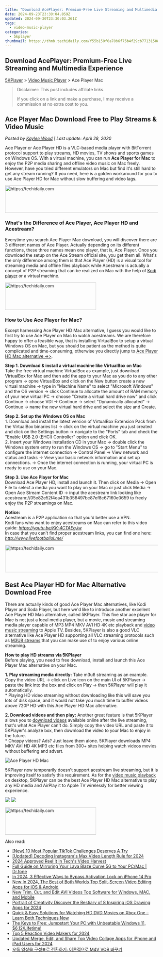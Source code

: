 ```yaml
---
title: "Download AcePlayer: Premium-Free Live Streaming and Multimedia Experience"
date: 2024-09-23T23:30:04.859Z
updated: 2024-09-30T23:30:03.261Z
tags:
  - video-music-player
categories:
  - 5kplayer
thumbnail: https://thmb.techidaily.com/f55b150f0a70b6f75b4f29cb771315089c12f926804ec41deca73775edc4aad1.png
---
```


## Download AcePlayer: Premium-Free Live Streaming and Multimedia Experience

[5KPlayer](https://tools.techidaily.com/5kplayer/products/) \> [Video Music Player](https://tools.techidaily.com/5kplayer/video-music-player/) \> Ace Player Mac

>  Disclaimer: This post includes affiliate links
>
>  If you click on a link and make a purchase, I may receive a commission at no extra cost to you.
>

## Ace Player Mac Download Free to Play Streams & Video Music

 _Posted by [Kaylee Wood](https://www.quora.com/profile/Amanda-Hu-21) | Last update: April 28, 2020_

Ace Player or Ace Player HD is a VLC-based media player with BitTorrent protocol support to play streams, HD movies, TV shows and sports games on Windows OS. With a virtual machine, you can run **Ace Player for Mac** to enjoy the P2P media sharing and offline video music on Mac freely. However, have you tried different emulators on Mac but find it's still hard to get any stream running? If you need, here is a golden workaround for you to use Ace Player HD for Mac without slow buffering and video lags.

<!-- affiliate ads begin -->
<a href="https://appsumo.8odi.net/c/5597632/2087409/7443" target="_top" id="2087409">
  <img src="//a.impactradius-go.com/display-ad/7443-2087409" border="0" alt="https://techidaily.com" width="728" height="90"/>
</a>
<img height="0" width="0" src="https://appsumo.8odi.net/i/5597632/2087409/7443" style="position:absolute;visibility:hidden;" border="0" />
<!-- affiliate ads end -->

### What's the Difference of Ace Player, Ace Player HD and Acestream?

Everytime you search Ace Player Mac download, you will discover there are 3 different names of Ace Player. Actually depending on its different functions, these three names mean one player, that is, Ace Player. Once you download the setup on the Ace Stream official site, you get them all. What's the only difference among them is that Ace Player (HD) is a visual tool for streaming media and offline files playback while Acestream is actually a concept of P2P streaming that can be realized on Mac with the help of [Kodi player](https://tools.techidaily.com/5kplayer/video-music-player/) or a virtual machine.

<!-- affiliate ads begin -->
<a href="https://aligracehair.sjv.io/c/5597632/1880972/19272" target="_top" id="1880972">
  <img src="//a.impactradius-go.com/display-ad/19272-1880972" border="0" alt="https://techidaily.com" width="300" height="90"/>
</a>
<img height="0" width="0" src="https://aligracehair.sjv.io/i/5597632/1880972/19272" style="position:absolute;visibility:hidden;" border="0" />
<!-- affiliate ads end -->

### How to Use Ace Player for Mac?

Except harnessing Ace Player HD Mac alternative, I guess you would like to first try to use Ace Player on Mac to watch acestreams. We are therefore happy to offer a feasible way, that is installing VirtualBox to setup a virtual Windows OS on Mac, but you should be patient as the method is quite complicated and time-consuming, otherwise you directly jump to [Ace Player HD Mac alternative ->>](https://tools.techidaily.com/5kplayer/video-music-player/).

**Step 1\. Download & install a virtual machine like VirtualBox on Mac**  
 Take the free virtual machine VirtualBox as example, just download VirtualBox for Mac and then add the app to your Mac as you do to any other program -> opne VirtualBox and click on the New button create a new virtual machine -> type in "Machine Name" to select "Microsoft Windows" and the OS version -> click Continue to allocate the amount of RAM memory of your new virtual PC -> choose "Create a virtual hard drive now" and click Continue -> choose VDI -> Continue -> select "Dynamically allocated" -> Continue -> name the new virtual hard drive and select the size and Create. 

**Step 2\. Set up the Windows OS on Mac**  
 1\. Download and install the latest version of VirtualBox Extension Pack from the VirtualBox binaries list -> click on the virtual machine you just created and click on the Settings button -> navigate to the "Ports" tab and check the "Enable USB 2.0 (EHCI) Controller" option and click OK.  
 2\. Insert your Windows installation CD in your Mac -> double click the Windows system entry to run the Windows OS -> go to "Start Menu" to configure the internet connection -> Control Panel -> View network and status and tasks -> View your basic network information and set up connections. -> Once the internet connection is running, your virtual PC is ready to use on your Mac. 

**Step 3\. Use Ace Player for Mac**  
 Download Ace Player HD, install and launch it. Then click on Media -> Open File to select a media you want to play on your Mac or just click Media -> Open Ace Stream Content ID -> input the acestream link looking like acestream://05e82e52f4ea431b358497bc87ef8c67160e0659 to freely enjoy the P2P streamings on Mac.

**Notice:**  
 Acestream is a P2P application so that you'd better use a VPN.  
 Kodi fans who want to enjoy acestreams on Mac can refer to this video guide: _https://youtu.be/KK-4CTAEgJw_  
 In case that you can't find proper acestream links, you can find one here: _http://www.livefootballol.me/_

<!-- affiliate ads begin -->
<a href="https://aligracehair.sjv.io/c/5597632/1997680/19272" target="_top" id="1997680">
  <img src="//a.impactradius-go.com/display-ad/19272-1997680" border="0" alt="https://techidaily.com" width="728" height="90"/>
</a>
<img height="0" width="0" src="https://aligracehair.sjv.io/i/5597632/1997680/19272" style="position:absolute;visibility:hidden;" border="0" />
<!-- affiliate ads end -->

## Best Ace Player HD for Mac Alternative Download Free

There are actually kinds of good Ace Player Mac alternatives, like Kodi Player and Soda Player, but here we'd like to introduce another excellent Ace Player HD Mac alternative, called 5KPlayer. This five star ace player for Mac is not just a local media player, but a movie, music and streaming media player capable of MP3 MP4 MKV AVI HD 4K etc playback and [video music streaming](https://tools.techidaily.com/5kplayer/airplay/) to Apple TV. Besides, 5KPlayer is also a good VLC alternative like Ace Player HD supporting all VLC streaming protocols such as [M3U8 streams](https://tools.techidaily.com/5kplayer/video-music-player/) that you can make use of to enjoy various online streaming.

**How to play HD streams via 5KPlayer**   
Before playing, you need to free download, install and launch this Ace Player Mac alternative on your Mac. 

**1\. Play streaming media directly:** Take m3u8 streaming as an example. Copy the video URL -> click on Live icon on the main UI of 5KPlayer -> paste the link into the box and click on Play -> then 5KPlayer will play it automatically.  
 \* Playing HD video streaming without downloading like this will save you lots of disk space, and it would not take you much time to buffer videos above 720P HD with this Ace Player HD Mac alternative.

**2\. Download videos and then play:**  Another great feature is that 5KPlayer allows you to [download videos](https://tools.techidaily.com/5kplayer/youtube-download/) available online after the live streaming, that's what Ace Player can't do. Simply copy the video URL and paste it to 5KPlayer's analyze box, then download the video to your Mac to enjoy in the future.   
 \* Choppy videos? Ads? Just leave them alone. 5KPlayer downloads MP4 MKV AVI HD 4K MP3 etc files from 300+ sites helping watch videos movies without buffering and advert.

![Ace Player HD Mac](https://www.5kplayer.com/video-music-player/img/5kp-watch-disney-movies-zjy-playing.jpg) 

5KPlayer now temporarily doesn't support acestream live streaming, but it is improving itself to satisfy this requirement. As for the [video music playback](https://tools.techidaily.com/5kplayer/video-music-player/) on desktop, 5KPlayer can be the best Ace Player HD Mac alternative to play any HD media and AirPlay it to Apple TV wirelessly for better viewing experience.

[![](https://www.5kplayer.com/video-music-player/../button/freedownbackmac.png)](https://tools.techidaily.com/5kplayer/products/) [![](https://www.5kplayer.com/video-music-player/../button/freedownwhitewin.png)](https://tools.techidaily.com/5kplayer/products/)

<!-- affiliate ads begin -->
<a href="https://aligracehair.sjv.io/c/5597632/1934138/19272" target="_top" id="1934138">
  <img src="//a.impactradius-go.com/display-ad/19272-1934138" border="0" alt="https://techidaily.com" width="300" height="90"/>
</a>
<img height="0" width="0" src="https://aligracehair.sjv.io/i/5597632/1934138/19272" style="position:absolute;visibility:hidden;" border="0" />
<!-- affiliate ads end -->

<ins class="adsbygoogle"
     style="display:block"
     data-ad-format="autorelaxed"
     data-ad-client="ca-pub-7571918770474297"
     data-ad-slot="1223367746"></ins>

<ins class="adsbygoogle"
     style="display:block"
     data-ad-client="ca-pub-7571918770474297"
     data-ad-slot="8358498916"
     data-ad-format="auto"
     data-full-width-responsive="true"></ins>

<span class="atpl-alsoreadstyle">Also read:</span>
<div><ul>
<li><a href="https://tiktok-videos.techidaily.com/new-10-most-popular-tiktok-challenges-deserves-a-try/"><u>[New] 10 Most Popular TikTok Challenges Deserves A Try</u></a></li>
<li><a href="https://instagram-video-files.techidaily.com/updated-decoding-instagrams-max-video-length-rule-for-2024/"><u>[Updated] Decoding Instagram's Max Video Length Rule for 2024</u></a></li>
<li><a href="https://screen-video-capture.techidaily.com/2024-approved-reel-it-in-techs-video-harvest/"><u>2024 Approved Reel It In Tech's Video Harvest</u></a></li>
<li><a href="https://screen-mirror.techidaily.com/full-guide-on-mirroring-your-lava-blaze-curve-5g-to-your-pcmac-drfone-by-drfone-android/"><u>Full Guide on Mirroring Your Lava Blaze Curve 5G to Your PC/Mac | Dr.fone</u></a></li>
<li><a href="https://activate-lock.techidaily.com/in-2024-3-effective-ways-to-bypass-activation-lock-on-iphone-14-pro-by-drfone-ios/"><u>In 2024, 3 Effective Ways to Bypass Activation Lock on iPhone 14 Pro</u></a></li>
<li><a href="https://video-ai-editor.techidaily.com/new-in-2024-the-best-of-both-worlds-top-split-screen-video-editing-apps-for-ios-and-android/"><u>New In 2024, The Best of Both Worlds Top Split-Screen Video Editing Apps for iOS & Android</u></a></li>
<li><a href="https://video-ai-editor.techidaily.com/new-trim-cut-and-edit-avi-videos-top-software-for-windows-mac-and-mobile/"><u>New Trim, Cut, and Edit AVI Videos Top Software for Windows, MAC, and Mobile</u></a></li>
<li><a href="https://extra-guidance.techidaily.com/portrait-of-creativity-discover-the-bestiary-of-8-inspiring-ios-drawing-apps-for-2024/"><u>Portrait of Creativity Discover the Bestiary of 8 Inspiring iOS Drawing Apps for 2024</u></a></li>
<li><a href="https://media-tips.techidaily.com/quick-and-easy-solutions-for-watching-hd-dvd-movies-on-xbox-one-learn-both-techniques-now/"><u>Quick & Easy Solutions for Watching HD DVD Movies on Xbox One – Learn Both Techniques Now</u></a></li>
<li><a href="https://win11-tips.techidaily.com/1719301459575-the-keys-to-free-jumpstart-your-pc-with-unbeatable-windows-11-612lifetime/"><u>The Keys to Free: Jumpstart Your PC with Unbeatable Windows 11, $6.12/Lifetime!</u></a></li>
<li><a href="https://video-ai-editor.techidaily.com/top-5-reaction-video-makers-for-2024/"><u>Top 5 Reaction Video Makers for 2024</u></a></li>
<li><a href="https://video-ai-editor.techidaily.com/updated-merge-edit-and-share-top-video-collage-apps-for-iphone-and-ipad-users-for-2024/"><u>Updated Merge, Edit, and Share Top Video Collage Apps for iPhone and iPad Users for 2024</u></a></li>
<li><a href="https://some-guidance.techidaily.com/1726228090197-m4v-vob/"><u>오독 영상을 구성표로 전환하기: 이론적으로 M4V VOB 바꾸기</u></a></li>
</ul></div>

